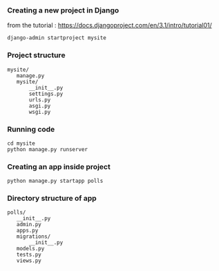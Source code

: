 <h3> Creating a new project in Django </h3>

from the tutorial : https://docs.djangoproject.com/en/3.1/intro/tutorial01/

```django-admin startproject mysite```

<h3> Project structure </h3>
  
 ```
 mysite/
    manage.py
    mysite/
        __init__.py
        settings.py
        urls.py
        asgi.py
        wsgi.py
 ```
 <h3> Running code </h3>
 
 ```
 cd mysite
 python manage.py runserver
 
 ```
 <h3> Creating an app inside project </h3>
 
 ```python manage.py startapp polls```
 
 <h3> Directory structure of app </h3>
 
 ```
 polls/
    __init__.py
    admin.py
    apps.py
    migrations/
        __init__.py
    models.py
    tests.py
    views.py
 ```
 
